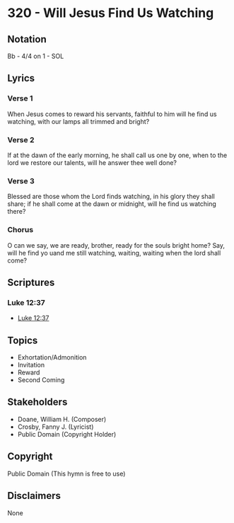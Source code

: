 # 320 - Will Jesus Find Us Watching

## Notation

Bb - 4/4 on 1 - SOL

## Lyrics

### Verse 1

When Jesus comes to reward his servants, faithful to him will he find us watching, with our lamps all trimmed and bright?

### Verse 2

If at the dawn of the early morning, he shall call us one by one, when to the lord we restore our talents, will he answer thee well done?

### Verse 3

Blessed are those whom the Lord finds watching, in his glory they shall share; if he shall come at the dawn or midnight, will he find us watching there?

### Chorus

O can we say, we are ready, brother, ready for the souls bright home? Say, will he find yo uand me still watching, waiting, waiting when the lord shall come?


## Scriptures

### Luke 12:37

- [Luke 12:37](https://www.biblegateway.com/passage/?search=Luke%2012%3A37)


## Topics

- Exhortation/Admonition
- Invitation
- Reward
- Second Coming

## Stakeholders

- Doane, William H. (Composer)
- Crosby, Fanny J. (Lyricist)
- Public Domain (Copyright Holder)

## Copyright

Public Domain
(This hymn is free to use)

## Disclaimers

None

